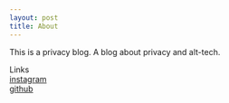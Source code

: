 ```yaml
---
layout: post
title: About
---
```


This is a privacy blog. A blog about privacy and alt-tech.

Links<br>
[instagram](https://instagram.com/siddesdotcom)<br>
[github](https://github.com/siddesmedia)
